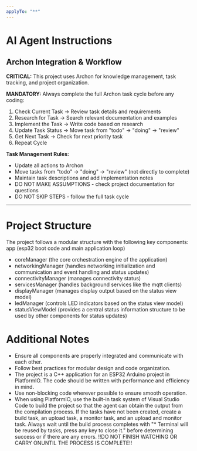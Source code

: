 ```yaml
---
applyTo: "**"
---
```


# AI Agent Instructions

## Archon Integration & Workflow
**CRITICAL:** This project uses Archon for knowledge management, task tracking, and project organization.

**MANDATORY:** Always complete the full Archon task cycle before any coding:
1. Check Current Task → Review task details and requirements
2. Research for Task → Search relevant documentation and examples
3. Implement the Task → Write code based on research
4. Update Task Status → Move task from "todo" → "doing" → "review"
5. Get Next Task → Check for next priority task
6. Repeat Cycle

**Task Management Rules:**
- Update all actions to Archon
- Move tasks from "todo" → "doing" → "review" (not directly to complete)
- Maintain task descriptions and add implementation notes
- DO NOT MAKE ASSUMPTIONS - check project documentation for questions
- DO NOT SKIP STEPS - follow the full task cycle

---

# Project Structure
The project follows a modular structure with the following key components:
app (esp32 boot code and main application loop)
- coreManager (the core orchestration engine of the application)
- networkingManager (handles networking initialization and communication and event handling and status updates)
- connectivityManager (manages connectivity status)
- servicesManager (handles background services like the mqtt clients)
- displayManager (manages display output based on the status view model)
- ledManager (controls LED indicators based on the status view model)
- statusViewModel (provides a central status information structure to be used by other components for status updates)

# Additional Notes
- Ensure all components are properly integrated and communicate with each other.
- Follow best practices for modular design and code organization.
- The project is a C++ application for an ESP32 Arduino project in PlatformIO. The code should be written with performance and efficiency in mind.
- Use non-blocking code wherever possible to ensure smooth operation.
- When using PlatformIO, use the built-in task system of Visual Studio Code to build the project so that the agent can obtain the output from the compilation process. If the tasks have not been created, create a build task, an upload task, a monitor task, and an upload and monitor task.
Always wait until the build process completes with  "*  Terminal will be reused by tasks, press any key to close it." before determining success or if there are any errors. !!DO NOT FINISH WATCHING OR CARRY ONUNTIL THE PROCESS IS COMPLETE!!